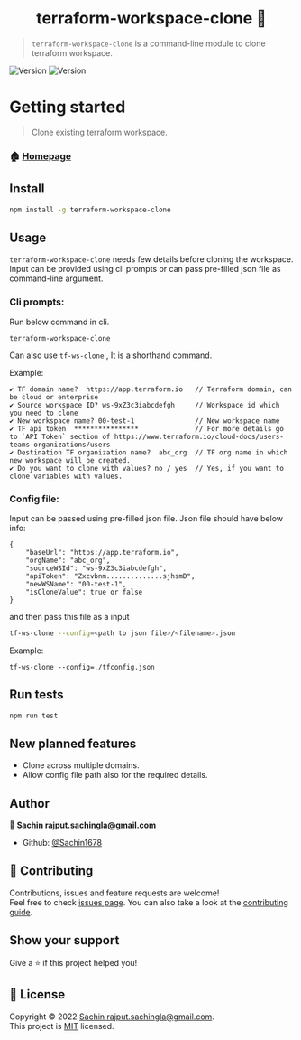 <h1 align="center">terraform-workspace-clone 👋</h1>


> `terraform-workspace-clone` is a command-line module to clone terraform workspace.
<p>
  <img alt="Version" src="https://img.shields.io/badge/version-2.0.0-blue.svg" />
  <img alt="Version" src="https://img.shields.io/badge/license-MIT-orange.svg" />
</p>

# Getting started
> Clone existing terraform workspace.

### 🏠 [Homepage](https://github.com/Sachin1678/terraform-workspace-clone#readme)

## Install

```sh
npm install -g terraform-workspace-clone
```

## Usage
`terraform-workspace-clone` needs few details before cloning the workspace. Input can be provided using cli prompts or can pass pre-filled json file as command-line argument. 
### Cli prompts:
Run below command in cli.
```
terraform-workspace-clone
```

Can also use `tf-ws-clone` , It is a shorthand command.

Example:
```
✔ TF domain name?  https://app.terraform.io   // Terraform domain, can be cloud or enterprise
✔ Source workspace ID? ws-9xZ3c3iabcdefgh     // Workspace id which you need to clone
✔ New workspace name? 00-test-1               // New workspace name
✔ TF api token  ****************              // For more details go to `API Token` section of https://www.terraform.io/cloud-docs/users-teams-organizations/users
✔ Destination TF organization name?  abc_org  // TF org name in which new workspace will be created.
✔ Do you want to clone with values? no / yes  // Yes, if you want to clone variables with values.
```

### Config file:
Input can be passed using pre-filled json file. Json file should have below info:

```
{
    "baseUrl": "https://app.terraform.io",
    "orgName": "abc_org",
    "sourceWSId": "ws-9xZ3c3iabcdefgh",
    "apiToken": "Zxcvbnm..............sjhsmD",
    "newWSName": "00-test-1",
    "isCloneValue": true or false
}
```
and then pass this file as a input

```sh
tf-ws-clone --config=<path to json file>/<filename>.json
```

Example:
```
tf-ws-clone --config=./tfconfig.json
```

## Run tests

```sh
npm run test
```

## New planned features
* Clone across multiple domains.
* Allow config file path also for the required details.
## Author

👤 **Sachin <rajput.sachingla@gmail.com>**

* Github: [@Sachin1678](https://github.com/Sachin1678)

## 🤝 Contributing

Contributions, issues and feature requests are welcome!<br />Feel free to check [issues page](https://github.com/Sachin1678/terraform-workspace-clone/issues). You can also take a look at the [contributing guide](https://github.com/Sachin1678/terraform-workspace-clone/blob/master/CONTRIBUTING.md).

## Show your support

Give a ⭐️ if this project helped you!

## 📝 License

Copyright © 2022 [Sachin <rajput.sachingla@gmail.com>](https://github.com/Sachin1678).<br />
This project is [MIT](https://github.com/Sachin1678/terraform-workspace-clone/blob/master/LICENSE) licensed.
